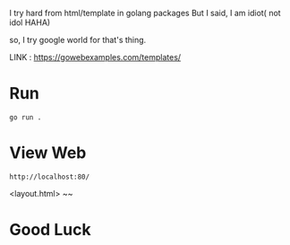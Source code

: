 I try hard from html/template in golang packages
But I said, I am idiot( not idol HAHA)

so, I try google world for that's thing.

LINK : https://gowebexamples.com/templates/


# Run

``` go run . ```

# View Web

``` http://localhost:80/ ```

<layout.html> ~~

# Good Luck 
